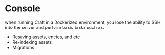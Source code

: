 # Console

when running Craft in a Dockerized environment, you lose the ability to SSH into the server and perform basic tasks such as:

- Resaving assets, entries, and etc
- Re-indexing assets
- Migrations
